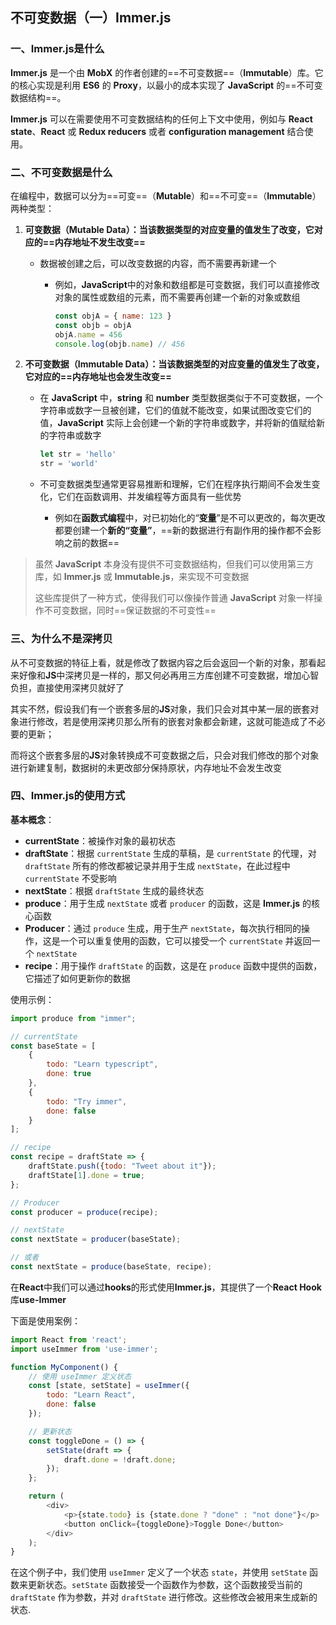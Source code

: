 ## 不可变数据（一）Immer.js

### 一、Immer.js是什么

**Immer.js** 是一个由 **MobX** 的作者创建的==不可变数据==（**Immutable**）库。它的核心实现是利用 **ES6** 的 **Proxy**，以最小的成本实现了 **JavaScript** 的==不可变数据结构==。

**Immer.js** 可以在需要使用不可变数据结构的任何上下文中使用，例如与 **React state**、**React** 或 **Redux reducers** 或者 **configuration management** 结合使用。

### 二、不可变数据是什么

在编程中，数据可以分为==可变==（**Mutable**）和==不可变==（**Immutable**）两种类型：

1. **可变数据（Mutable Data）：**当该数据类型的对应变量的值发生了改变，它对应的**==内存地址不发生改变==**

   - 数据被创建之后，可以改变数据的内容，而不需要再新建一个

     - 例如，**JavaScript**中的对象和数组都是可变数据，我们可以直接修改对象的属性或数组的元素，而不需要再创建一个新的对象或数组

       ```js
       const objA = { name: 123 }
       const objb = objA
       objA.name = 456
       console.log(objb.name) // 456
       ```

     <!-- JS中声明一个变量为对象或者数组时，这个变量保存的其实只是内存地址，通过这个内存地址去修改对象或者数组的数据内容，虽然不需要新建就可以直接修改数据内容很方便，但是也会有数据不一致的风险-->

2. **不可变数据（Immutable Data）：**当该数据类型的对应变量的值发生了改变，它对应的**==内存地址也会发生改变==**

   - 在 **JavaScript** 中，**string** 和 **number** 类型数据类似于不可变数据，一个字符串或数字一旦被创建，它们的值就不能改变，如果试图改变它们的值，**JavaScript** 实际上会创建一个新的字符串或数字，并将新的值赋给新的字符串或数字

     ```js
     let str = 'hello'
     str = 'world'
     ```

     <!--JS中声明一个变量为string或number时，这个变量保存的就是string或number的值，所以严格意义上讲string和number也不是不可变数据-->

   - 不可变数据类型通常更容易推断和理解，它们在程序执行期间不会发生变化，它们在函数调用、并发编程等方面具有一些优势
     - 例如在**函数式编程**中，对已初始化的“**变量**”是不可以更改的，每次更改都要创建一个**新的“变量”**，==新的数据进行有副作用的操作都不会影响之前的数据==

> 虽然 **JavaScript** 本身没有提供不可变数据结构，但我们可以使用第三方库，如 **Immer.js** 或 **Immutable.js**，来实现不可变数据
>
> 这些库提供了一种方式，使得我们可以像操作普通 **JavaScript** 对象一样操作不可变数据，同时==保证数据的不可变性== <!--什么不可变性，不好理解，其实就是新建一个对象-->

### 三、为什么不是深拷贝

从不可变数据的特征上看，就是修改了数据内容之后会返回一个新的对象，那看起来好像和**JS**中深拷贝是一样的，那又何必再用三方库创建不可变数据，增加心智负担，直接使用深拷贝就好了

其实不然，假设我们有一个嵌套多层的**JS**对象，我们只会对其中某一层的嵌套对象进行修改，若是使用深拷贝那么所有的嵌套对象都会新建，这就可能造成了不必要的更新；

而将这个嵌套多层的**JS**对象转换成不可变数据之后，只会对我们修改的那个对象进行新建复制，数据树的未更改部分保持原状，内存地址不会发生改变

### 四、Immer.js的使用方式

**基本概念**：

- **currentState**：被操作对象的最初状态
- **draftState**：根据 `currentState` 生成的草稿，是 `currentState` 的代理，对 `draftState` 所有的修改都被记录并用于生成 `nextState`，在此过程中`currentState` 不受影响
- **nextState**：根据 `draftState` 生成的最终状态
- **produce**：用于生成 `nextState` 或者 `producer` 的函数，这是 **Immer.js** 的核心函数
- **Producer**：通过 `produce` 生成，用于生产 `nextState`，每次执行相同的操作，这是一个可以重复使用的函数，它可以接受一个 `currentState` 并返回一个 `nextState`
- **recipe**：用于操作 `draftState` 的函数，这是在 `produce` 函数中提供的函数，它描述了如何更新你的数据

使用示例：

```javascript
import produce from "immer";

// currentState
const baseState = [
    {
        todo: "Learn typescript",
        done: true
    },
    {
        todo: "Try immer",
        done: false
    }
];

// recipe
const recipe = draftState => {
    draftState.push({todo: "Tweet about it"});
    draftState[1].done = true;
};

// Producer
const producer = produce(recipe);

// nextState
const nextState = producer(baseState);

// 或者
const nextState = produce(baseState, recipe);
```

在**React**中我们可以通过**hooks**的形式使用**Immer.js**，其提供了一个**React Hook** 库**use-Immer**

下面是使用案例：

```javascript
import React from 'react';
import useImmer from 'use-immer';

function MyComponent() {
    // 使用 useImmer 定义状态
    const [state, setState] = useImmer({
        todo: "Learn React",
        done: false
    });

    // 更新状态
    const toggleDone = () => {
        setState(draft => {
            draft.done = !draft.done;
        });
    };

    return (
        <div>
            <p>{state.todo} is {state.done ? "done" : "not done"}</p>
            <button onClick={toggleDone}>Toggle Done</button>
        </div>
    );
}
```

在这个例子中，我们使用 `useImmer` 定义了一个状态 `state`，并使用 `setState` 函数来更新状态。`setState` 函数接受一个函数作为参数，这个函数接受当前的 `draftState` 作为参数，并对 `draftState` 进行修改。这些修改会被用来生成新的状态.





